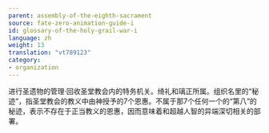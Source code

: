 ```yaml
---
parent: assembly-of-the-eighth-sacrament
source: fate-zero-animation-guide-i
id: glossary-of-the-holy-grail-war-i
language: zh
weight: 13
translation: "vt789123"
category:
- organization
---
```


进行圣遗物的管理·回收圣堂教会内的特务机关。绮礼和璃正所属。组织名里的“秘迹”，指圣堂教会的教义中由神授予的7个恩惠。不属于那7个任何一个的“第八”的秘迹，表示不存在于正当教义的恩惠，因而意味着和超越人智的异端深切相关的部署。
